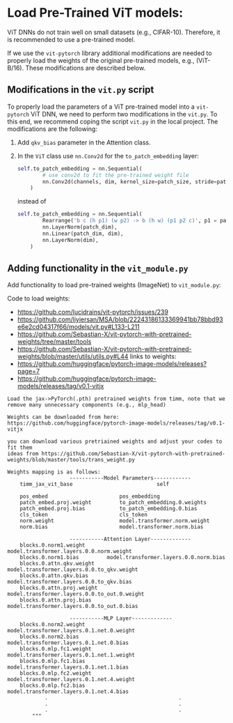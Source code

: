 # Load Pre-Trained ViT models:

ViT DNNs do not train well on small datasets (e.g., CIFAR-10). Therefore, it is recommended to use a pre-trained model.
<!-- ## Adding Functionality to Load Pre-trained Models -->
If we use the `vit-pytorch` library additional modifications are needed to properly load the weights of the original pre-trained models, e.g., (ViT-B/16). These modifications are described below.


## Modifications in the `vit.py` script
To properly load the parameters of a ViT pre-trained model into a `vit-pytorch` ViT DNN, we need to perform two modifications in the `vit.py`.
To this end, we recommend coping the script `vit.py` in the local project. The modifications are the following:

1. Add `qkv_bias` parameter in the Attention class.
2. In the `ViT` class use `nn.Conv2d` for the `to_patch_embedding` layer:

    ```python
    self.to_patch_embedding = nn.Sequential(
            # use conv2d to fit the pre-trained weight file
            nn.Conv2d(channels, dim, kernel_size=patch_size, stride=patch_size)
        )
    ```
    instead of
    ```python
    self.to_patch_embedding = nn.Sequential(
            Rearrange('b c (h p1) (w p2) -> b (h w) (p1 p2 c)', p1 = patch_height, p2 = patch_width),
            nn.LayerNorm(patch_dim),
            nn.Linear(patch_dim, dim),
            nn.LayerNorm(dim),
        )
    ```

## Adding functionality in the `vit_module.py`

Add functionality to load pre-trained weights (ImageNet) to `vit_module.py`:

Code to load weights:
- https://github.com/lucidrains/vit-pytorch/issues/239
- https://github.com/liyiersan/MSA/blob/22243186133369941bb78bbd93e6e2cd04317f66/models/vit.py#L133-L211
- https://github.com/Sebastian-X/vit-pytorch-with-pretrained-weights/tree/master/tools
- https://github.com/Sebastian-X/vit-pytorch-with-pretrained-weights/blob/master/utils/utils.py#L44
links to weights:
- https://github.com/huggingface/pytorch-image-models/releases?page=7
- https://github.com/huggingface/pytorch-image-models/releases/tag/v0.1-vitjx

```
Load the jax->PyTorch(.pth) pretrained weights from timm, note that we remove many unnecessary components (e.g., mlp_head) 
        
Weights can be downloaded from here: https://github.com/huggingface/pytorch-image-models/releases/tag/v0.1-vitjx
    
you can download various pretriained weights and adjust your codes to fit them
ideas from https://github.com/Sebastian-X/vit-pytorch-with-pretrained-weights/blob/master/tools/trans_weight.py

Weights mapping is as follows:
                    -----------Model Parameters------------
    timm_jax_vit_base                           self

    pos_embed                       pos_embedding
    patch_embed.proj.weight         to_patch_embedding.0.weights
    patch_embed.proj.bias           to_patch_embedding.0.bias
    cls_token                       cls_token
    norm.weight                     model.transformer.norm.weight
    norm.bias                       model.transformer.norm.bias

                    -----------Attention Layer-------------
    blocks.0.norm1.weight       model.transformer.layers.0.0.norm.weight
    blocks.0.norm1.bias         model.transformer.layers.0.0.norm.bias
    blocks.0.attn.qkv.weight    model.transformer.layers.0.0.to_qkv.weight
    blocks.0.attn.qkv.bias      model.transformer.layers.0.0.to_qkv.bias
    blocks.0.attn.proj.weight   model.transformer.layers.0.0.to_out.0.weight
    blocks.0.attn.proj.bias     model.transformer.layers.0.0.to_out.0.bias

                    -----------MLP Layer-------------
    blocks.0.norm2.weight       model.transformer.layers.0.1.net.0.weight
    blocks.0.norm2.bias         model.transformer.layers.0.1.net.0.bias
    blocks.0.mlp.fc1.weight     model.transformer.layers.0.1.net.1.weight
    blocks.0.mlp.fc1.bias       model.transformer.layers.0.1.net.1.bias
    blocks.0.mlp.fc2.weight     model.transformer.layers.0.1.net.4.weight
    blocks.0.mlp.fc2.bias       model.transformer.layers.0.1.net.4.bias
            .                                          .
            .                                          .
            .                                          .
        """
```

